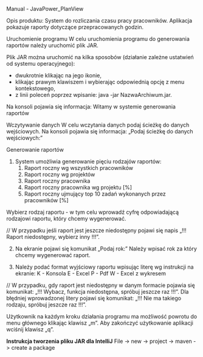 Manual - JavaPower_PlanView

Opis produktu:
  System do rozliczania czasu pracy pracowników. Aplikacja pokazuje raporty dotyczące przepracowanych godzin.

Uruchomienie programu
 W celu uruchomienia programu do generowania raportów należy uruchomić plik JAR.
 
 Plik JAR można uruchomić na kilka sposobów (działanie zależne ustatwień od systemu operacyjnego):
- dwukrotnie klikając na jego ikonie,
- klikając prawym klawiszem i wybierając odpowiednią opcję z menu kontekstowego,
- z linii poleceń poprzez wpisanie: java -jar NazwaArchiwum.jar. 

Na konsoli pojawia się informacja: Witamy w systemie generowania raportów


Wczytywanie danych
	W celu wczytania danych podaj ścieżkę do danych wejściowych. Na konsoli pojawia się informacja: 
	„Podaj ścieżkę do danych wejściowych:”
  
  
Generowanie raportów
1. System umożliwia generowanie pięciu rodzajów raportów:
	1. Raport roczny wg wszystkich pracowników
	2. Raport roczny wg projektów
	3. Raport roczny pracownika
	4. Raport roczny pracownika wg projektu [%]
	5. Raport roczny ujmujący top 10 zadań wykonanych przez pracowników [%]
  
Wybierz rodzaj raportu - w tym celu wprowadź cyfrę odpowiadającą rodzajowi raportu, który chcemy wygenerować.

// W przypadku jeśli raport jest jeszcze niedostępny pojawi się napis „!!! Raport niedostępny, wybierz inny !!!”.


2. Na ekranie pojawi się komunikat „Podaj rok:” Należy wpisać rok za który chcemy wygenerować raport.

3. Należy podać format wyjściowy raportu wpisując literę wg instrukcji na ekranie:
	K - Konsola
	E - Excel
	P - Pdf
	W - Excel z wykresem
  
// W przypadku, gdy raport jest niedostępny w danym formacie pojawia się komunikat: „!!! Wybacz, funkcja niedostępna, spróbuj jeszcze raz !!!”.
Dla błędniej wprowadzonej litery pojawi się komunikat: „!!! Nie ma takiego rodzaju, spróbuj jeszcze raz !!!”.



Użytkownik na każdym kroku działania programu ma możliwość powrotu do menu głównego klikając klawisz „m”. 
Aby zakończyć użytkowanie aplikacji wciśnij klawisz „q”.


********Instrukcja tworzenia pliku JAR dla IntelliJ********
File -> new -> project -> maven -> create a package
